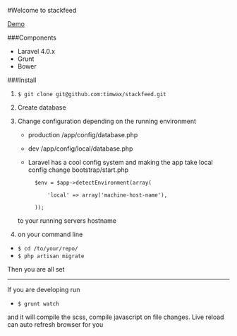 [hosted]: http://awkward-alfreda.gopagoda.com "This is just a demo"

#Welcome to stackfeed

[Demo][hosted]

###Components

* Laravel 4.0.x
* Grunt
* Bower

###Install
1. `$ git clone git@github.com:timwax/stackfeed.git`

2. Create database

3. Change configuration depending on the running environment
	* production /app/config/database.php
	* dev /app/config/local/database.php
	* Laravel has a cool config system and making the app take local config change
	bootstrap/start.php

			$env = $app->detectEnvironment(array(

				'local' => array('machine-host-name'),

			));

	to your running servers hostname

4. on your command line

* `$ cd /to/your/repo/`
* `$ php artisan migrate`

Then you are all set

---------------------------------------------

If you are developing run

* `$ grunt watch`

and it will compile the scss, compile javascript on file changes. Live reload can auto refresh browser for you